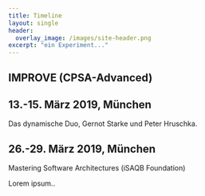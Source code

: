 ```yaml
---
title: Timeline
layout: single
header:
  overlay_image: /images/site-header.png
excerpt: "ein Experiment..."
---
```

<div class="timeline">
  <div class="container left">
  <h2>IMPROVE (CPSA-Advanced)</h2>
  <h2>13.-15. März 2019, München</h2>
    <div class="content">
    Das dynamische Duo, Gernot Starke und Peter Hruschka.
    </div>
  </div>
  <div class="container right">
  <h2>26.-29. März 2019, München</h2>
    <div class="content">
    <p>Mastering Software Architectures (iSAQB Foundation)</p>
      <p>Lorem ipsum..</p>
    </div>
  </div>
</div>
